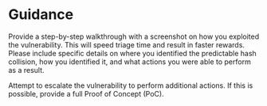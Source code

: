 # Guidance

Provide a step-by-step walkthrough with a screenshot on how you exploited the vulnerability. This will speed triage time and result in faster rewards.  Please include specific details on where you identified the predictable hash collision, how you identified it, and what actions you were able to perform as a result.

Attempt to escalate the vulnerability to perform additional actions. If this is possible, provide a full Proof of Concept (PoC).
